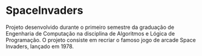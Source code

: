 # SpaceInvaders
Projeto desenvolvido durante o primeiro semestre da graduação de Engenharia de Computação na disciplina de Algoritmos e Lógica de Programação.
O projeto consiste em recriar o famoso jogo de arcade Space Invaders, lançado em 1978.
